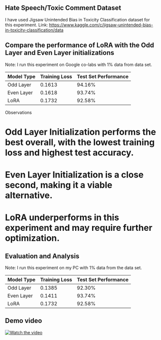 ## Hate Speech/Toxic Comment Dataset
I have used Jigsaw Unintended Bias in Toxicity Classification dataset for this experiment. 
Link: https://www.kaggle.com/c/jigsaw-unintended-bias-in-toxicity-classification/data

## Compare the performance of LoRA with the Odd Layer and Even Layer initializations

Note: I run this experiment on Google co-labs with 1% data from data set.

| Model Type | Training Loss | Test Set Performance |  
|------------|--------------|----------------------|
| Odd Layer   | 0.1613      | 94.16%               | 
| Even Layer    |0.1618        | 93.74%               | 
| LoRA     | 0.1732      | 92.58%               |

Observations
  # Odd Layer Initialization performs the best overall, with the lowest training loss and highest test accuracy.
  # Even Layer Initialization is a close second, making it a viable alternative.
  # LoRA underperforms in this experiment and may require further optimization.

## Evaluation and Analysis
Note: I run this experiment on my PC with 1% data from the data set.

| Model Type | Training Loss | Test Set Performance |  
|------------|--------------|----------------------|
| Odd Layer   | 0.1385        | 92.30%               | 
| Even Layer    | 0.1411        | 93.74%               | 
| LoRA     | 0.1732        | 92.58%               |

## Demo video
[![Watch the video](https://img.youtube.com/vi/tpJAWBjJGdY/maxresdefault.jpg)](https://youtu.be/tpJAWBjJGdY)
